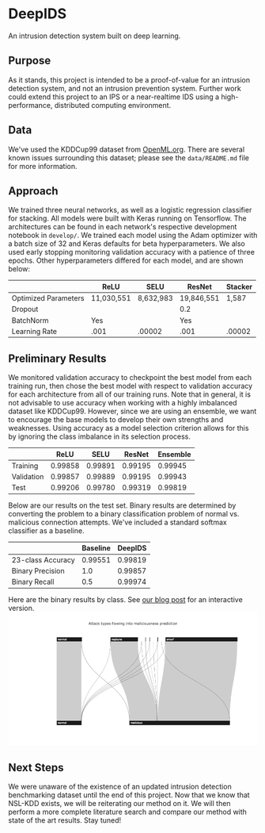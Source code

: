 DeepIDS
===
An intrusion detection system built on deep learning.

Purpose
---
As it stands, this project is intended to be a proof-of-value for an intrusion detection system, and not an intrusion prevention system.  Further work could extend this project to an IPS or a near-realtime IDS using a high-performance, distributed computing environment.

Data
---
We've used the KDDCup99 dataset from [OpenML.org](https://www.openml.org/d/1110).  There are several known issues surrounding this dataset; please see the `data/README.md` file for more information.

Approach
---
We trained three neural networks, as well as a logistic regression classifier for stacking.  All models were built with Keras running on Tensorflow.  The architectures can be found in each network's respective development notebook in `develop/`.  We trained each model using the Adam optimizer with a batch size of 32 and Keras defaults for beta hyperparameters.  We also used early stopping monitoring validation accuracy with a patience of three epochs. Other hyperparameters differed for each model, and are shown below:

|  | ReLU | SELU | ResNet | Stacker |
| -------- | ---- | ---- | ------ | ------- |
| Optimized Parameters | 11,030,551 | 8,632,983 | 19,846,551 | 1,587 |
| Dropout |  |  | 0.2 |  |
| BatchNorm | Yes |  | Yes |  |
| Learning Rate | .001 | .00002 | .001 | .00002 |

Preliminary Results
---
We monitored validation accuracy to checkpoint the best model from each training run, then chose the best model with respect to validation accuracy for each architecture from all of our training runs.  Note that in general, it is not advisable to use accuracy when working with a highly imbalanced dataset like KDDCup99.  However, since we are using an ensemble, we want to encourage the base models to develop their own strengths and weaknesses.  Using accuracy as a model selection criterion allows for this by ignoring the class imbalance in its selection process.

|  | ReLU | SELU | ResNet | Ensemble |
| -------- | ---- | ---- | ------ | ------- |
| Training | 0.99858 | 0.99891 | 0.99195 | 0.99945 |
| Validation | 0.99857 | 0.99889 | 0.99195 | 0.99943 |
| Test | 0.99206 | 0.99780 | 0.99319 | 0.99819 |

Below are our results on the test set.  Binary results are determined by converting the problem to a binary classification problem of normal vs. malicious connection attempts.  We've included a standard softmax classifier as a baseline.

|  | Baseline | DeepIDS |
| ----- | ----- | ----- |
| 23-class Accuracy | 0.99551 | 0.99819 |
| Binary Precision | 1.0 | 0.99857 |
| Binary Recall | 0.5 | 0.99974 |

Here are the binary results by class.  See [our blog post](http://blog.pandata.co) for an interactive version.
![Binary results by class](figures/sankey.png)

Next Steps
---
We were unaware of the existence of an updated intrusion detection benchmarking dataset until the end of this project.  Now that we know that NSL-KDD exists, we will be reiterating our method on it.  We will then perform a more complete literature search and compare our method with state of the art results.  Stay tuned!
